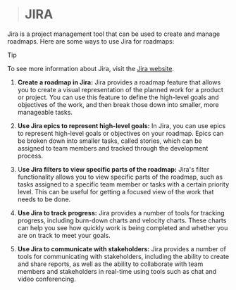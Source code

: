 > # JIRA

Jira is a project management tool that can be used to create and manage roadmaps. Here are some ways to use Jira for roadmaps:

> [!TIP]
> To see more information about Jira, visit the [Jira website](https://www.atlassian.com/software/jira).

1. **Create a roadmap in Jira:** Jira provides a roadmap feature that allows you to create a visual representation of the planned work for a product or project. You can use this feature to define the high-level goals and objectives of the work, and then break those down into smaller, more manageable tasks.

2. **Use Jira epics to represent high-level goals:** In Jira, you can use epics to represent high-level goals or objectives on your roadmap. Epics can be broken down into smaller tasks, called stories, which can be assigned to team members and tracked through the development process.

3. U**se Jira filters to view specific parts of the roadmap:** Jira's filter functionality allows you to view specific parts of the roadmap, such as tasks assigned to a specific team member or tasks with a certain priority level. This can be useful for getting a focused view of the work that needs to be done.

4. **Use Jira to track progress:** Jira provides a number of tools for tracking progress, including burn-down charts and velocity charts. These charts can help you see how quickly work is being completed and whether you are on track to meet your goals.

5. **Use Jira to communicate with stakeholders:** Jira provides a number of tools for communicating with stakeholders, including the ability to create and share reports, as well as the ability to collaborate with team members and stakeholders in real-time using tools such as chat and video conferencing.
